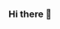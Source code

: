 ### Hi there 👋

<!--
**Fashaun/fashaun** is a ✨ _special_ ✨ repository because its `README.md` (this file) appears on your GitHub profile.

Here are some ideas to get you started:

- 🔭 I’m currently working on 4G/5G
- 🌱 I’m currently learning Golang
